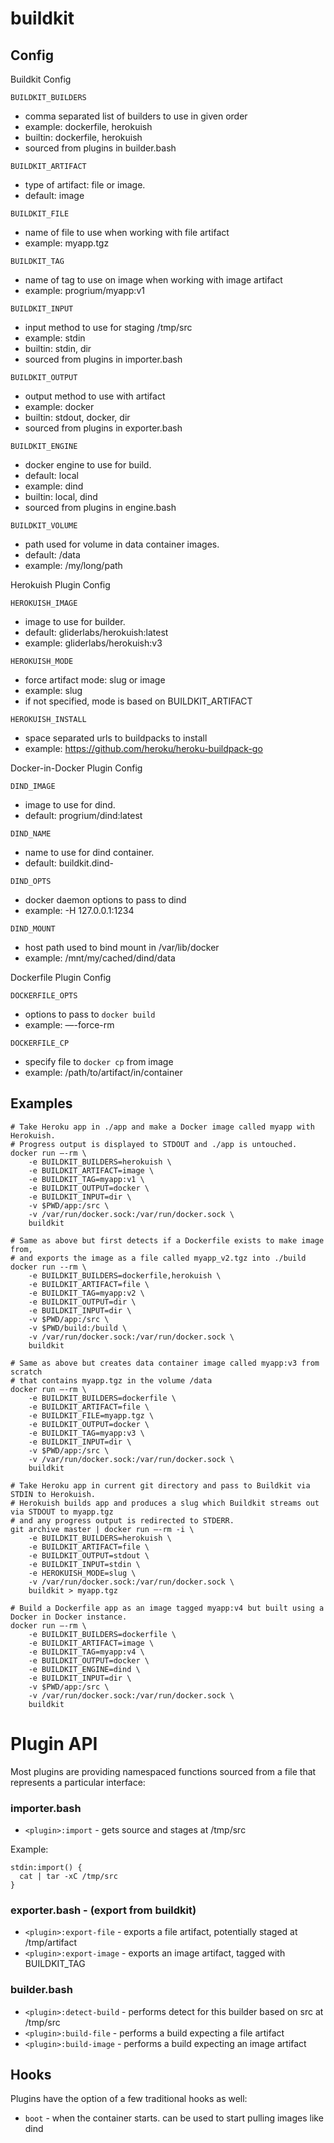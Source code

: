 # buildkit

## Config

Buildkit Config

`BUILDKIT_BUILDERS`
- comma separated list of builders to use in given order
- example: dockerfile, herokuish
- builtin: dockerfile, herokuish
- sourced from plugins in builder.bash

`BUILDKIT_ARTIFACT`
- type of artifact: file or image.
- default: image

`BUILDKIT_FILE`
- name of file to use when working with file artifact
- example: myapp.tgz

`BUILDKIT_TAG`
- name of tag to use on image when working with image artifact
- example: progrium/myapp:v1

`BUILDKIT_INPUT`
- input method to use for staging /tmp/src
- example: stdin
- builtin: stdin, dir
- sourced from plugins in importer.bash

`BUILDKIT_OUTPUT`
- output method to use with artifact
- example: docker
- builtin: stdout, docker, dir
- sourced from plugins in exporter.bash

`BUILDKIT_ENGINE`
- docker engine to use for build.
- default: local
- example: dind
- builtin: local, dind
- sourced from plugins in engine.bash

`BUILDKIT_VOLUME`
- path used for volume in data container images.
- default: /data
- example: /my/long/path


Herokuish Plugin Config

`HEROKUISH_IMAGE`
- image to use for builder.
- default: gliderlabs/herokuish:latest
- example: gliderlabs/herokuish:v3

`HEROKUISH_MODE`
- force artifact mode: slug or image
- example: slug
- if not specified, mode is based on BUILDKIT_ARTIFACT

`HEROKUISH_INSTALL`
- space separated urls to buildpacks to install
- example: https://github.com/heroku/heroku-buildpack-go

Docker-in-Docker Plugin Config

`DIND_IMAGE`
- image to use for dind.
- default: progrium/dind:latest

`DIND_NAME`
- name to use for dind container.
- default: buildkit.dind-<random>

`DIND_OPTS`
- docker daemon options to pass to dind
- example: -H 127.0.0.1:1234

`DIND_MOUNT`
- host path used to bind mount in /var/lib/docker
- example: /mnt/my/cached/dind/data


Dockerfile Plugin Config

`DOCKERFILE_OPTS`
- options to pass to `docker build`
- example: —-force-rm

`DOCKERFILE_CP`
- specify file to `docker cp` from image
- example: /path/to/artifact/in/container

## Examples
```
# Take Heroku app in ./app and make a Docker image called myapp with Herokuish.
# Progress output is displayed to STDOUT and ./app is untouched.
docker run —-rm \
	-e BUILDKIT_BUILDERS=herokuish \
	-e BUILDKIT_ARTIFACT=image \
	-e BUILDKIT_TAG=myapp:v1 \
	-e BUILDKIT_OUTPUT=docker \
	-e BUILDKIT_INPUT=dir \
	-v $PWD/app:/src \
	-v /var/run/docker.sock:/var/run/docker.sock \
	buildkit

# Same as above but first detects if a Dockerfile exists to make image from,
# and exports the image as a file called myapp_v2.tgz into ./build
docker run --rm \
	-e BUILDKIT_BUILDERS=dockerfile,herokuish \
	-e BUILDKIT_ARTIFACT=file \
	-e BUILDKIT_TAG=myapp:v2 \
	-e BUILDKIT_OUTPUT=dir \
	-e BUILDKIT_INPUT=dir \
	-v $PWD/app:/src \
	-v $PWD/build:/build \
	-v /var/run/docker.sock:/var/run/docker.sock \
	buildkit

# Same as above but creates data container image called myapp:v3 from scratch
# that contains myapp.tgz in the volume /data
docker run —-rm \
	-e BUILDKIT_BUILDERS=dockerfile \
	-e BUILDKIT_ARTIFACT=file \
	-e BUILDKIT_FILE=myapp.tgz \
	-e BUILDKIT_OUTPUT=docker \
	-e BUILDKIT_TAG=myapp:v3 \
	-e BUILDKIT_INPUT=dir \
	-v $PWD/app:/src \
	-v /var/run/docker.sock:/var/run/docker.sock \
	buildkit

# Take Heroku app in current git directory and pass to Buildkit via STDIN to Herokuish.
# Herokuish builds app and produces a slug which Buildkit streams out via STDOUT to myapp.tgz
# and any progress output is redirected to STDERR.
git archive master | docker run —-rm -i \
	-e BUILDKIT_BUILDERS=herokuish \
	-e BUILDKIT_ARTIFACT=file \
	-e BUILDKIT_OUTPUT=stdout \
	-e BUILDKIT_INPUT=stdin \
	-e HEROKUISH_MODE=slug \
	-v /var/run/docker.sock:/var/run/docker.sock \
	buildkit > myapp.tgz

# Build a Dockerfile app as an image tagged myapp:v4 but built using a Docker in Docker instance.
docker run —-rm \
	-e BUILDKIT_BUILDERS=dockerfile \
	-e BUILDKIT_ARTIFACT=image \
	-e BUILDKIT_TAG=myapp:v4 \
	-e BUILDKIT_OUTPUT=docker \
	-e BUILDKIT_ENGINE=dind \
	-e BUILDKIT_INPUT=dir \
	-v $PWD/app:/src \
	-v /var/run/docker.sock:/var/run/docker.sock \
	buildkit
```

# Plugin API

Most plugins are providing namespaced functions sourced from a file that
represents a particular interface:

### importer.bash

  * `<plugin>:import` - gets source and stages at /tmp/src

Example:
```
stdin:import() {
  cat | tar -xC /tmp/src
}
```

### exporter.bash - (export from buildkit)

 * `<plugin>:export-file` - exports a file artifact, potentially staged at /tmp/artifact
 * `<plugin>:export-image` - exports an image artifact, tagged with BUILDKIT_TAG

### builder.bash

 * `<plugin>:detect-build` - performs detect for this builder based on src at /tmp/src
 * `<plugin>:build-file` - performs a build expecting a file artifact
 * `<plugin>:build-image` - performs a build expecting an image artifact

## Hooks

Plugins have the option of a few traditional hooks as well:

 * `boot` - when the container starts. can be used to start pulling images like dind
